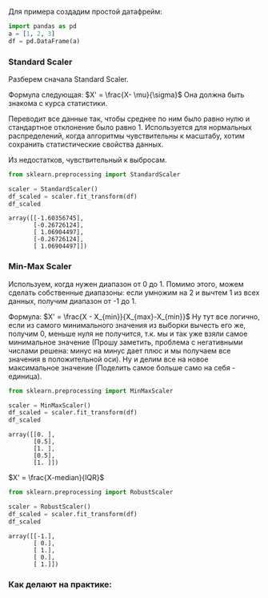 Для примера создадим простой датафрейм:
``` python
import pandas as pd
a = [1, 2, 3]
df = pd.DataFrame(a)
```
### Standard Scaler
Разберем сначала Standard Scaler.

Формула следующая:
$X' = \frac{X- \mu}{\sigma}$
Она должна быть знакома с курса статистики.

Переводит все данные так, чтобы среднее по ним было равно нулю и стандартное отклонение было равно 1. Используется для нормальных распределений, когда алгоритмы чувствительны к масштабу, хотим сохранить статистические свойства данных.

Из недостатков, чувствительный к выбросам.

``` python
from sklearn.preprocessing import StandardScaler

scaler = StandardScaler()
df_scaled = scaler.fit_transform(df)
df_scaled
```

``` console
array([[-1.60356745], 
	   [-0.26726124], 
	   [ 1.06904497], 
	   [-0.26726124], 
	   [ 1.06904497]])
```

### Min-Max Scaler

Используем, когда нужен диапазон от 0 до 1. Помимо этого, можем сделать собственные диапазоны: если умножим на 2 и вычтем 1 из всех данных, получим диапазон от -1 до 1. 

Формула:
$X' = \frac{X - X_{min}}{X_{max}-X_{min}}$
Ну тут все логично, если из самого минимального значения из выборки вычесть его же, получим 0, меньше нуля не получится, т.к. мы и так уже взяли самое минимальное значение (Прошу заметить, проблема с негативными числами решена: минус на минус дает плюс и мы получаем все значения в положительной оси).
Ну и делим все на новое максимальное значение (Поделить самое больше само на себя - единица).

``` python
from sklearn.preprocessing import MinMaxScaler

scaler = MinMaxScaler()
df_scaled = scaler.fit_transform(df)
df_scaled
```

``` console
array([[0. ], 
	   [0.5], 
	   [1. ], 
	   [0.5], 
	   [1. ]])
```

$X' = \frac{X-median}{IQR}$

``` python
from sklearn.preprocessing import RobustScaler

scaler = RobustScaler()
df_scaled = scaler.fit_transform(df)
df_scaled
```

``` console
array([[-1.], 
       [ 0.], 
       [ 1.], 
       [ 0.], 
       [ 1.]])
```

### Как делают на практике: